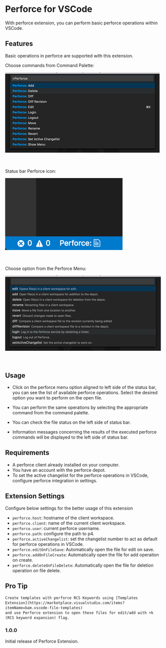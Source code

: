 # Perforce for VSCode

With perforce extension, you can perform basic perforce operations within VSCode.

## Features

Basic operations in perforce are supported with this extension.

Choose commands from Command Palette:

![Command Palette](https://github.com/bamvenkatesh/vscode-perforce/raw/master/images/palette.png)
<br/><br/><br/>

Status bar Perforce icon:

![New File](https://github.com/bamvenkatesh/vscode-perforce/raw/master/images/statusbar.png)
<br/><br/><br/>

Choose option from the Perforce Menu:

![New File](https://github.com/bamvenkatesh/vscode-perforce/raw/master/images/menu.png)
<br/><br/><br/>

## Usage

* Click on the perforce menu option aligned to left side of the status bar, you can see the list of available perforce operations. Select the desired option you want to perform on the open file.
* You can perform the same operations by selecting the appropriate command from the command palette.

* You can check the file status on the left side of status bar.
* Information messages concerning the results of the executed perforce commands will be displayed to the left side of status bar.

## Requirements

* A perforce client already installed on your computer.
* You have an account with the perforce depot.
* To set the active changelist for the perforce operations in VSCode, configure perforce integration in settings.

## Extension Settings

Configure below settings for the better usage of this extension

* `perforce.host`: hostname of the client workspace.
* `perforce.client`: name of the current client workspace.
* `perforce.user`: current perforce username. 
* `perforce.path`: configure the path to p4.
* `perforce.activeChangelist`: set the changelist number to act as default for perforce operations in VSCode.
* `perforce.editOnFileSave`: Automatically open the file for edit on save.
* `perforce.addOnFileCreate`: Automatically open the file for add operaiton on create.
* `perforce.deleteOnFileDelete`: Automatically open the file for deletion operation on file delete.

## Pro Tip

    Create templates with perforce RCS Keywords using [Templates Extension](https://marketplace.visualstudio.com/items?itemName=bam.vscode-file-templates)
    and use Perforce extension to open these files for edit/add with +k (RCS keyword expansion) flag.

### 1.0.0

Initial release of Perforce Extension.
